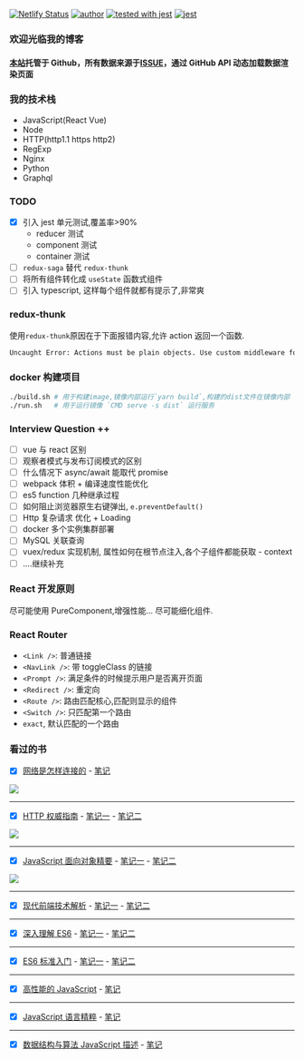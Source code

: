 [![Netlify Status](https://api.netlify.com/api/v1/badges/a68cc8f8-b37b-4da7-9bdb-a72b3a69636c/deploy-status)](https://app.netlify.com/sites/plh-blog/deploys)
[![author](https://img.shields.io/badge/author-peng-blue.svg)](https://github.com/pengliheng/pengliheng.github.io)
[![tested with jest](https://img.shields.io/badge/tested_with-jest-99424f.svg)](https://github.com/facebook/jest)
[![jest](https://jestjs.io/img/jest-badge.svg)](https://github.com/facebook/jest)

### 欢迎光临我的博客

#### [本站](https://pipk.top)托管于 Github，所有数据来源于[ISSUE](https://github.com/pengliheng/pengliheng.github.io/issues)，通过 GitHub API 动态加载数据渲染页面

### 我的技术栈

- JavaScript(React Vue)
- Node
- HTTP(http1.1 https http2)
- RegExp
- Nginx
- Python
- Graphql

### TODO

- [x] 引入 jest 单元测试,覆盖率>90%
  - reducer 测试
  - component 测试
  - container 测试
- [ ] `redux-saga` 替代 `redux-thunk`
- [ ] 将所有组件转化成 `useState` 函数式组件
- [ ] 引入 typescript, 这样每个组件就都有提示了,非常爽

### redux-thunk

使用`redux-thunk`原因在于下面报错内容,允许 action 返回一个函数.

```bash
Uncaught Error: Actions must be plain objects. Use custom middleware for async actions.
```

### docker 构建项目

```bash
./build.sh # 用于构建image,镜像内部运行`yarn build`,构建的dist文件在镜像内部
./run.sh   # 用于运行镜像 `CMD serve -s dist` 运行服务
```

### Interview Question ++

- [ ] vue 与 react 区别
- [ ] 观察者模式与发布订阅模式的区别
- [ ] 什么情况下 async/await 能取代 promise
- [ ] webpack 体积 + 编译速度性能优化
- [ ] es5 function 几种继承过程
- [ ] 如何阻止浏览器原生右键弹出, `e.preventDefault()`
- [ ] Http 复杂请求 优化 + Loading
- [ ] docker 多个实例集群部署
- [ ] MySQL 关联查询
- [ ] vuex/redux 实现机制, 属性如何在根节点注入,各个子组件都能获取 - context
- [ ] ....继续补充

### React 开发原则

尽可能使用 PureComponent,增强性能...
尽可能细化组件.

### React Router

- `<Link />`: 普通链接
- `<NavLink />`: 带 toggleClass 的链接
- `<Prompt />`: 满足条件的时候提示用户是否离开页面
- `<Redirect />`: 重定向
- `<Route />`: 路由匹配核心,匹配则显示的组件
- `<Switch />`: 只匹配第一个路由
- `exact`, 默认匹配的一个路由

### 看过的书

- [x] [网络是怎样连接的](https://book.douban.com/subject/26941639/) - [笔记](https://github.com/pengliheng/pengliheng.github.io/issues/40)

![](https://static.pipk.top/api/public/images/6075462533216409.png)

---

- [x] [HTTP 权威指南](https://book.douban.com/subject/10746113/) - [笔记一](https://github.com/pengliheng/pengliheng.github.io/issues/45) - [笔记二](https://github.com/pengliheng/pengliheng.github.io/issues/52)

![](https://static.pipk.top/api/public/images/2376380500856452.png)

---

- [x] [JavaScript 面向对象精要](https://book.douban.com/subject/26352658/) - [笔记一](https://github.com/pengliheng/pengliheng.github.io/issues/29) - [笔记二](https://github.com/pengliheng/pengliheng.github.io/issues/31)

![](https://static.pipk.top/api/public/images/7833702919612766.png)

---

- [x] [现代前端技术解析](https://book.douban.com/subject/27021790/) - [笔记一](https://github.com/pengliheng/pengliheng.github.io/issues/28) - [笔记二](https://github.com/pengliheng/pengliheng.github.io/issues/58)

---

- [x] [深入理解 ES6](https://book.douban.com/subject/27072230/) - [笔记一](https://github.com/pengliheng/pengliheng.github.io/issues/32) - [笔记二](https://github.com/pengliheng/pengliheng.github.io/issues/51)

---

- [x] [ES6 标准入门](https://book.douban.com/subject/26708954/) - [笔记一](https://github.com/pengliheng/pengliheng.github.io/issues/23) - [笔记二](https://github.com/pengliheng/pengliheng.github.io/issues/26)

---

- [x] [高性能的 JavaScript](https://book.douban.com/subject/5362856/) - [笔记](https://github.com/pengliheng/pengliheng.github.io/issues/15)

---

- [x] [JavaScript 语言精粹](https://book.douban.com/subject/3590768/) - [笔记](https://github.com/pengliheng/pengliheng.github.io/issues/10)

---

- [x] [数据结构与算法 JavaScript 描述](https://book.douban.com/subject/25945449/) - [笔记](https://github.com/pengliheng/pengliheng.github.io/issues/6)
